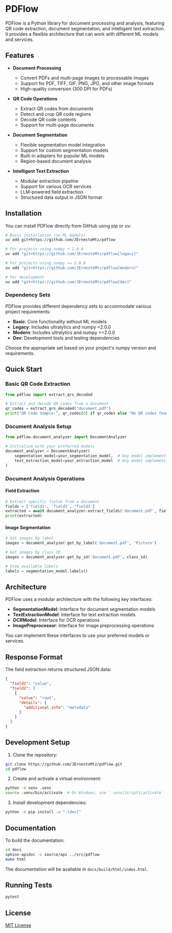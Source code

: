 # PDFlow

PDFlow is a Python library for document processing and analysis, featuring QR code extraction, document segmentation, and intelligent text extraction. It provides a flexible architecture that can work with different ML models and services.

## Features

- **Document Processing**
  - Convert PDFs and multi-page images to processable images
  - Support for PDF, TIFF, GIF, PNG, JPG, and other image formats
  - High-quality conversion (300 DPI for PDFs)

- **QR Code Operations**
  - Extract QR codes from documents
  - Detect and crop QR code regions
  - Decode QR code contents
  - Support for multi-page documents

- **Document Segmentation**
  - Flexible segmentation model integration
  - Support for custom segmentation models
  - Built-in adapters for popular ML models
  - Region-based document analysis

- **Intelligent Text Extraction**
  - Modular extraction pipeline
  - Support for various OCR services
  - LLM-powered field extraction
  - Structured data output in JSON format

## Installation

You can install PDFlow directly from GitHub using pip or uv:

```bash
# Basic installation (no ML models)
uv add git+https://github.com/JErnestoMtz/pdflow

# For projects using numpy < 2.0.0
uv add "git+https://github.com/JErnestoMtz/pdflow[legacy]"

# For projects using numpy >= 2.0.0
uv add "git+https://github.com/JErnestoMtz/pdflow[modern]"

# For development
uv add "git+https://github.com/JErnestoMtz/pdflow[dev]"
```

### Dependency Sets

PDFlow provides different dependency sets to accommodate various project requirements:

- **Basic**: Core functionality without ML models
- **Legacy**: Includes ultralytics and numpy <2.0.0
- **Modern**: Includes ultralytics and numpy >=2.0.0
- **Dev**: Development tools and testing dependencies

Choose the appropriate set based on your project's numpy version and requirements.

## Quick Start

### Basic QR Code Extraction

```python
from pdflow import extract_qrs_decoded

# Extract and decode QR codes from a document
qr_codes = extract_qrs_decoded("document.pdf")
print("QR Code Sample:", qr_codes[0] if qr_codes else "No QR codes found")
```

### Document Analysis Setup

```python
from pdflow.document_analyzer import DocumentAnalyzer

# Initialize with your preferred models
document_analyzer = DocumentAnalyzer(
    segmentation_model=your_segmentation_model,  # Any model implementing SegmentationModel interface
    text_extraction_model=your_extraction_model  # Any model implementing TextExtractionModel interface
)
```

### Document Analysis Operations

#### Field Extraction
```python
# Extract specific fields from a document
fields = ['field1', 'field2', 'field3']
extracted = await document_analyzer.extract_fields('document.pdf', fields)
print(extracted)
```

#### Image Segmentation
```python
# Get images by label
images = document_analyzer.get_by_label('document.pdf', 'Picture')

# Get images by class ID
images = document_analyzer.get_by_id('document.pdf', class_id)

# View available labels
labels = segmentation_model.labels()
```

## Architecture

PDFlow uses a modular architecture with the following key interfaces:

- **SegmentationModel**: Interface for document segmentation models
- **TextExtractionModel**: Interface for text extraction models
- **OCRModel**: Interface for OCR operations
- **ImagePreprocessor**: Interface for image preprocessing operations

You can implement these interfaces to use your preferred models or services.

## Response Format

The field extraction returns structured JSON data:

```json
{
  "field1": "value",
  "field2": [
    {
      "value": "row1",
      "details": {
        "additional_info": "metadata"
      }
    }
  ]
}
```

## Development Setup

1. Clone the repository:
```bash
git clone https://github.com/JErnestoMtz/pdflow.git
cd pdflow
```

2. Create and activate a virtual environment:
```bash
python -m venv .venv
source .venv/bin/activate  # On Windows, use `.venv\Scripts\activate`
```

3. Install development dependencies:
```bash
python -m pip install -e ".[dev]"
```

## Documentation

To build the documentation:

```bash
cd docs
sphinx-apidoc -o source/api ../src/pdflow
make html
```

The documentation will be available in `docs/build/html/index.html`.

## Running Tests

```bash
pytest
```

## License

[MIT License](LICENSE)